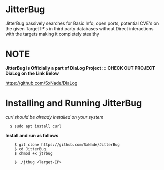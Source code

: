 # JitterBug
JitterBug passively searches for Basic Info, open ports, potential CVE's on the given Target IP's in third party databases without Direct interactions with the targets making it completely stealthy

# NOTE

**JitterBug is Officially a part of DiaLog Project ::: CHECK OUT PROJECT DiaLog on the Link Below**

https://github.com/SxNade/DiaLog


# Installing and Running JitterBug

*curl should be already installed on your system*

      $ sudo apt install curl

**Install and run as follows**


        $ git clone https://github.com/SxNade/JitterBug
        $ cd JitterBug
        $ chmod +x jtrbug
        
        $ ./jtbug <Target-IP>

